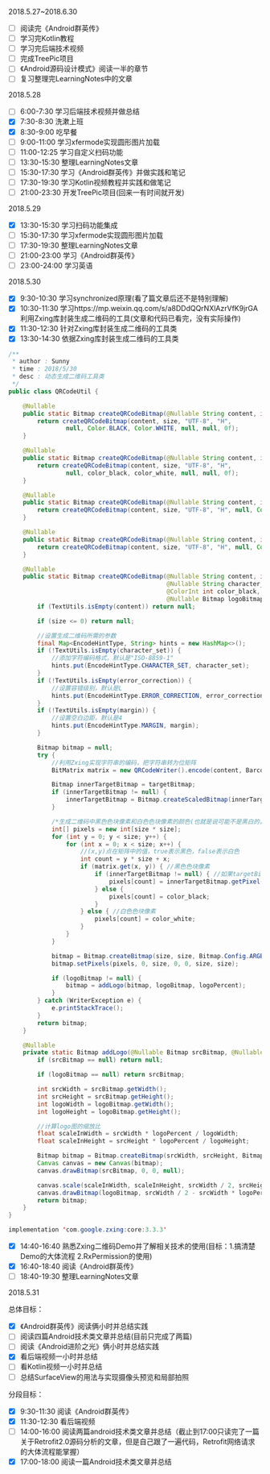 2018.5.27~2018.6.30

- [ ] 阅读完《Android群英传》
- [ ] 学习完Kotlin教程
- [ ] 学习完后端技术视频
- [ ] 完成TreePic项目
- [ ] 《Android源码设计模式》阅读一半的章节
- [ ] 复习整理完LearningNotes中的文章

2018.5.28

- [ ] 6:00-7:30 学习后端技术视频并做总结
- [x] 7:30-8:30 洗漱上班
- [x] 8:30-9:00 吃早餐
- [ ] 9:00-11:00 学习xfermode实现圆形图片加载
- [ ] 11:00-12:25 学习自定义扫码功能
- [ ] 13:30-15:30 整理LearningNotes文章
- [ ] 15:30-17:30 学习《Android群英传》并做实践和笔记
- [ ] 17:30-19:30 学习Kotlin视频教程并实践和做笔记
- [ ] 21:00-23:30 开发TreePic项目(回来一有时间就开发)

2018.5.29

- [x] 13:30-15:30 学习扫码功能集成
- [ ] 15:30-17:30 学习xfermode实现圆形图片加载
- [ ] 17:30-19:30 整理LearningNotes文章
- [ ] 21:00-23:00 学习《Android群英传》
- [ ] 23:00-24:00 学习英语

2018.5.30

- [x] 9:30-10:30 学习synchronized原理(看了篇文章后还不是特别理解)
- [x] 10:30-11:30 学习https://mp.weixin.qq.com/s/a8DDdQQrNXlAzrVfK9jrGA利用Zxing库封装生成二维码的工具(文章和代码已看完，没有实际操作)
- [x] 11:30-12:30 针对Zxing库封装生成二维码的工具类
- [x] 13:30-14:30 依据Zxing库封装生成二维码的工具类

```java
/**
 * author : Sunny
 * time : 2018/5/30
 * desc : 动态生成二维码工具类
 */
public class QRCodeUtil {

    @Nullable
    public static Bitmap createQRCodeBitmap(@Nullable String content, int size) {
        return createQRCodeBitmap(content, size, "UTF-8", "H",
                null, Color.BLACK, Color.WHITE, null, null, 0f);
    }

    @Nullable
    public static Bitmap createQRCodeBitmap(@Nullable String content, int size, @ColorInt int color_black, @ColorInt int color_white) {
        return createQRCodeBitmap(content, size, "UTF-8", "H",
                null, color_black, color_white, null, null, 0f);
    }

    @Nullable
    public static Bitmap createQRCodeBitmap(@Nullable String content, int size, @Nullable Bitmap logoBitmap, float logoPercent) {
        return createQRCodeBitmap(content, size, "UTF-8", "H", null, Color.BLACK, Color.WHITE, null, logoBitmap, logoPercent);
    }

    @Nullable
    public static Bitmap createQRCodeBitmap(@Nullable String content, int size, @Nullable Bitmap targetBitmap) {
        return createQRCodeBitmap(content, size, "UTF-8", "H", null, Color.BLACK, Color.WHITE, targetBitmap, null, 0f);
    }

    @Nullable
    public static Bitmap createQRCodeBitmap(@Nullable String content, int size,
                                            @Nullable String character_set, @Nullable String error_correction, @Nullable String margin,
                                            @ColorInt int color_black, @ColorInt int color_white, @Nullable Bitmap targetBitmap,
                                            @Nullable Bitmap logoBitmap, float logoPercent) {
        if (TextUtils.isEmpty(content)) return null;

        if (size <= 0) return null;

        //设置生成二维码所需的参数
        final Map<EncodeHintType, String> hints = new HashMap<>();
        if (!TextUtils.isEmpty(character_set)) {
            //添加字符编码格式，默认是"ISO-8859-1"
            hints.put(EncodeHintType.CHARACTER_SET, character_set);
        }
        if (!TextUtils.isEmpty(error_correction)) {
            //设置容错级别，默认是L
            hints.put(EncodeHintType.ERROR_CORRECTION, error_correction);
        }
        if (!TextUtils.isEmpty(margin)) {
            //设置空白边距，默认是4
            hints.put(EncodeHintType.MARGIN, margin);
        }

        Bitmap bitmap = null;
        try {
            //利用Zxing实现字符串的编码，把字符串转为位矩阵
            BitMatrix matrix = new QRCodeWriter().encode(content, BarcodeFormat.QR_CODE, size, size, hints);

            Bitmap innerTargetBitmap = targetBitmap;
            if (innerTargetBitmap != null) {
                innerTargetBitmap = Bitmap.createScaledBitmap(innerTargetBitmap, size, size, false);
            }

            /*生成二维码中黑色色块像素和白色色块像素的颜色(也就是说可能不是黑白的，看设置)*/
            int[] pixels = new int[size * size];
            for (int y = 0; y < size; y++) {
                for (int x = 0; x < size; x++) {
                    //(x,y)点在矩阵中的值，true表示黑色，false表示白色
                    int count = y * size + x;
                    if (matrix.get(x, y)) { //黑色色块像素
                        if (innerTargetBitmap != null) { //如果targetBitmap不为空，就使用targetBitmap对应位置像素的颜色
                            pixels[count] = innerTargetBitmap.getPixel(x, y);
                        } else {
                            pixels[count] = color_black;
                        }
                    } else { //白色色块像素
                        pixels[count] = color_white;
                    }
                }
            }

            bitmap = Bitmap.createBitmap(size, size, Bitmap.Config.ARGB_8888);
            bitmap.setPixels(pixels, 0, size, 0, 0, size, size);

            if (logoBitmap != null) {
                bitmap = addLogo(bitmap, logoBitmap, logoPercent);
            }
        } catch (WriterException e) {
            e.printStackTrace();
        }
        return bitmap;
    }

    @Nullable
    private static Bitmap addLogo(@Nullable Bitmap srcBitmap, @Nullable Bitmap logoBitmap, float logoPercent) {
        if (srcBitmap == null) return null;

        if (logoBitmap == null) return srcBitmap;

        int srcWidth = srcBitmap.getWidth();
        int srcHeight = srcBitmap.getHeight();
        int logoWidth = logoBitmap.getWidth();
        int logoHeight = logoBitmap.getHeight();

        //计算logo图的缩放比
        float scaleInWidth = srcWidth * logoPercent / logoWidth;
        float scaleInHeight = srcHeight * logoPercent / logoHeight;

        Bitmap bitmap = Bitmap.createBitmap(srcWidth, srcHeight, Bitmap.Config.ARGB_8888);
        Canvas canvas = new Canvas(bitmap);
        canvas.drawBitmap(srcBitmap, 0, 0, null);

        canvas.scale(scaleInWidth, scaleInHeight, srcWidth / 2, srcHeight / 2);
        canvas.drawBitmap(logoBitmap, srcWidth / 2 - srcWidth * logoPercent / 2, srcHeight / 2 - srcHeight * logoPercent / 2, null);
        return bitmap;
    }
}

implementation 'com.google.zxing:core:3.3.3'
```

- [x] 14:40-16:40 熟悉Zxing二维码Demo并了解相关技术的使用(目标：1.搞清楚Demo的大体流程 2.RxPermission的使用)
- [x] 16:40-18:40 阅读《Android群英传》
- [ ] 18:40-19:30 整理LearningNotes文章

2018.5.31

总体目标：

- [x] 《Android群英传》阅读俩小时并总结实践
- [ ] 阅读四篇Android技术类文章并总结(目前只完成了两篇)
- [ ] 阅读《Android进阶之光》俩小时并总结实践
- [x] 看后端视频一小时并总结
- [ ] 看Kotlin视频一小时并总结
- [ ] 总结SurfaceView的用法与实现摄像头预览和局部拍照

分段目标：

- [x] 9:30-11:30 阅读《Android群英传》
- [x] 11:30-12:30 看后端视频
- [ ] 14:00-16:00 阅读两篇android技术类文章并总结（截止到17:00只读完了一篇关于Retrofit2.0源码分析的文章，但是自己跟了一遍代码，Retrofit网络请求的大体流程能掌握）
- [x] 17:00-18:00 阅读一篇Android技术类文章并总结